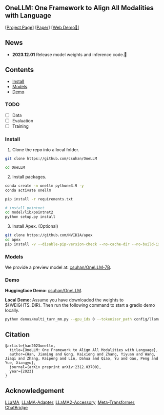 ## OneLLM: One Framework to Align All Modalities with Language

[[Project Page](https://onellm.csuhan.com)] [[Paper](https://arxiv.org/abs/2312.03700)] [[Web Demo🤗](https://huggingface.co/spaces/csuhan/OneLLM)]

## News

- **2023.12.01** Release model weights and inference code.🎉

## Contents

- [Install](#install)
- [Models](#models)
- [Demo](#demo)

### TODO

- [ ] Data
- [ ] Evaluation
- [ ] Training

### Install

1. Clone the repo into a local folder.

```bash
git clone https://github.com/csuhan/OneLLM

cd OneLLM
```

2. Install packages.

```bash
conda create -n onellm python=3.9 -y
conda activate onellm

pip install -r requirements.txt

# install pointnet
cd model/lib/pointnet2
python setup.py install
```

3. Install Apex. (Optional)

```bash
git clone https://github.com/NVIDIA/apex
cd apex
pip install -v --disable-pip-version-check --no-cache-dir --no-build-isolation --config-settings "--build-option=--cpp_ext" --config-settings "--build-option=--cuda_ext" ./
```

### Models

We provide a preview model at: [csuhan/OneLLM-7B](https://huggingface.co/csuhan/OneLLM-7B).

### Demo

**Huggingface Demo:** [csuhan/OneLLM](https://huggingface.co/spaces/csuhan/OneLLM).

**Local Demo:** Assume you have downloaded the weights to ${WEIGHTS_DIR}. Then run the following command to start a gradio demo locally.

```bash
python demos/multi_turn_mm.py --gpu_ids 0 --tokenizer_path config/llama2/tokenizer.model --llama_config config/llama2/7B.json --pretrained_path ${WEIGHTS_DIR}/consolidated.00-of-01.pth
```

<!-- ### Evaluation -->

<!-- ### Training -->

## Citation

```
@article{han2023onellm,
  title={OneLLM: One Framework to Align All Modalities with Language},
  author={Han, Jiaming and Gong, Kaixiong and Zhang, Yiyuan and Wang, Jiaqi and Zhang, Kaipeng and Lin, Dahua and Qiao, Yu and Gao, Peng and Yue, Xiangyu},
  journal={arXiv preprint arXiv:2312.03700},
  year={2023}
}
```

## Acknowledgement

[LLaMA](https://github.com/facebookresearch/llama), [LLaMA-Adapter](https://github.com/OpenGVLab/LLaMA-Adapter), [LLaMA2-Accessory](https://github.com/Alpha-VLLM/LLaMA2-Accessory), [Meta-Transformer](https://github.com/invictus717/MetaTransformer), [ChatBridge](https://github.com/joez17/ChatBridge)
